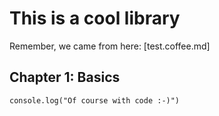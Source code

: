 This is a cool library
======================

Remember, we came from here: [test.coffee.md]



Chapter 1: Basics
-----------------

	console.log("Of course with code :-)")


